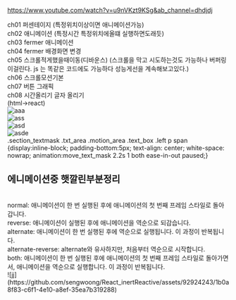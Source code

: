 https://www.youtube.com/watch?v=u9nVKzt9KSg&ab_channel=dhdjdj

ch01 퍼센테이지 (특정위치이상이면 애니메이션가능)<br>
ch02 애니메이션 (특정시간 특정위치에올떄 실행하면도래듯)<br>
ch03 fermer 애니메이션<br>
ch04 fermer 배경화면 변경<br>
ch05 스크롤적게했을때이동(디바운스) (스크롤을 막고 시도하는것도 가능하나 버퍼링이걸린다. js 는 똑같은 코드에도 가능하다 성능게선을 계속해보고있다.)<br>
ch06 스크롤모션기본 <br>
ch07 버튼 그래픽  <br>
ch08 시간올리기 글자 올리기 <br>
(html->react)<br>
![aaa](https://github.com/sengwoong/React_inertReactive/assets/92924243/3f9e38b6-ee6b-4942-9398-842ed4def07a)<br>
![ass](https://github.com/sengwoong/React_inertReactive/assets/92924243/d4df19b1-89d5-425c-a05e-bbc9a1560876)<br>
![asd](https://github.com/sengwoong/React_inertReactive/assets/92924243/3775ae40-d1ac-4051-bce9-67dc9489095b)<br>
![asde](https://github.com/sengwoong/React_inertReactive/assets/92924243/0732bc37-a41e-4f69-97b8-0ed43f1df08c)<br>
.section_textmask .txt_area .motion_area .text_box .left p span {display:inline-block; padding-bottom:5px; text-align: center; white-space: nowrap; animation:move_text_mask 2.2s 1 both ease-in-out paused;}<br>
## 에니메이션중 햇깔린부분정리<br>
<br>
normal: 애니메이션이 한 번 실행된 후에 애니메이션의 첫 번째 프레임 스타일로 돌아갑니다.<br>
reverse: 애니메이션이 실행된 후에 애니메이션을 역순으로 되감습니다.<br>
alternate: 애니메이션이 한 번 실행된 후에 역순으로 실행됩니다. 이 과정이 반복됩니다.<br>
alternate-reverse: alternate와 유사하지만, 처음부터 역순으로 시작합니다.<br>
both: 애니메이션이 한 번 실행된 후에 애니메이션의 첫 번째 프레임 스타일로 돌아가면서, 애니메이션을 역순으로 실행합니다. 이 과정이 반복됩니다.<br>
![jj](https://github.com/sengwoong/React_inertReactive/assets/92924243/1b0a8f83-c6f1-4e10-a8ef-35ea7b319288)
